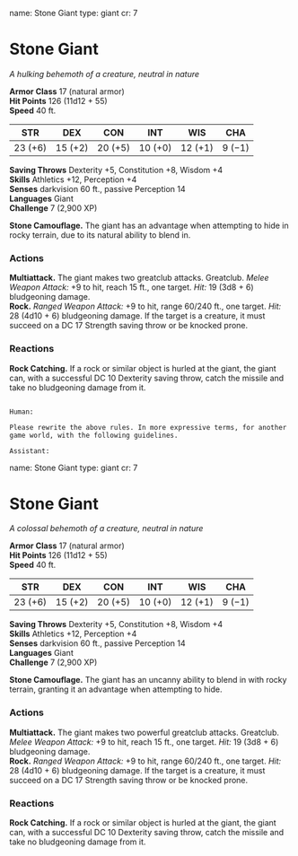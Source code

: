 name: Stone Giant
type: giant
cr: 7

# Stone Giant 
_A hulking behemoth of a creature, neutral in nature_

**Armor Class** 17 (natural armor)    
**Hit Points** 126 (11d12 + 55)    
**Speed** 40 ft. 

| STR     | DEX     | CON     | INT     | WIS     | CHA     |
|---------|---------|---------|---------|---------|---------|
| 23 (+6) | 15 (+2) | 20 (+5) | 10 (+0) | 12 (+1) | 9 (−1)  |

**Saving Throws** Dexterity +5, Constitution +8, Wisdom +4    
**Skills** Athletics +12, Perception +4    
**Senses** darkvision 60 ft., passive Perception 14    
**Languages** Giant    
**Challenge** 7 (2,900 XP) 

**Stone Camouflage.** The giant has an advantage when attempting to hide in rocky terrain, due to its natural ability to blend in.    

### Actions 
**Multiattack.** The giant makes two greatclub attacks. Greatclub. _Melee Weapon Attack:_ +9 to hit, reach 15 ft., one target. _Hit:_ 19 (3d8 + 6) bludgeoning damage.    
**Rock.** _Ranged Weapon Attack:_ +9 to hit, range 60/240 ft., one target. _Hit:_ 28 (4d10 + 6) bludgeoning damage. If the target is a creature, it must succeed on a DC 17 Strength saving throw or be knocked prone. 

### Reactions 
**Rock Catching.** If a rock or similar object is hurled at the giant, the giant can, with a successful DC 10 Dexterity saving throw, catch the missile and take no bludgeoning damage from it.
```

Human:

Please rewrite the above rules. In more expressive terms, for another game world, with the following guidelines.

Assistant:
```
name: Stone Giant
type: giant
cr: 7

# Stone Giant 
_A colossal behemoth of a creature, neutral in nature_

**Armor Class** 17 (natural armor)    
**Hit Points** 126 (11d12 + 55)    
**Speed** 40 ft. 

| STR     | DEX     | CON     | INT     | WIS     | CHA     |
|---------|---------|---------|---------|---------|---------|
| 23 (+6) | 15 (+2) | 20 (+5) | 10 (+0) | 12 (+1) | 9 (−1)  |

**Saving Throws** Dexterity +5, Constitution +8, Wisdom +4    
**Skills** Athletics +12, Perception +4    
**Senses** darkvision 60 ft., passive Perception 14    
**Languages** Giant    
**Challenge** 7 (2,900 XP) 

**Stone Camouflage.** The giant has an uncanny ability to blend in with rocky terrain, granting it an advantage when attempting to hide.    

### Actions 
**Multiattack.** The giant makes two powerful greatclub attacks. Greatclub. _Melee Weapon Attack:_ +9 to hit, reach 15 ft., one target. _Hit:_ 19 (3d8 + 6) bludgeoning damage.    
**Rock.** _Ranged Weapon Attack:_ +9 to hit, range 60/240 ft., one target. _Hit:_ 28 (4d10 + 6) bludgeoning damage. If the target is a creature, it must succeed on a DC 17 Strength saving throw or be knocked prone. 

### Reactions 
**Rock Catching.** If a rock or similar object is hurled at the giant, the giant can, with a successful DC 10 Dexterity saving throw, catch the missile and take no bludgeoning damage from it.

